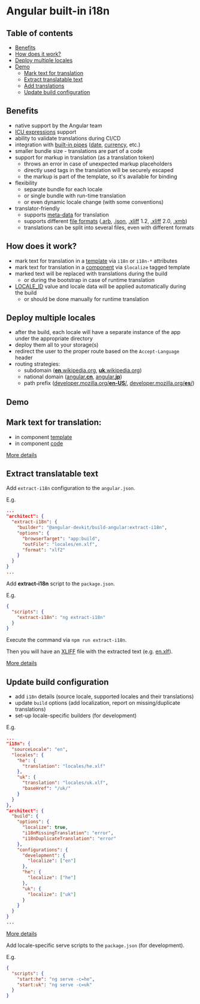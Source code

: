 # Angular built-in i18n

## Table of contents
- [Benefits](#benefits)
- [How does it work?](#how-does-it-work)
- [Deploy multiple locales](#deploy-multiple-locales)
- [Demo](#demo)
  - [Mark text for translation](#mark-text-for-translation)
  - [Extract translatable text](#extract-translatable-text)
  - [Add translations](https://angular.io/guide/i18n-common-translation-files)
  - [Update build configuration](#update-build-configuration)


## Benefits
- native support by the Angular team
- [ICU expressions](https://angular.io/guide/i18n-common-prepare#icu-expressions) support
- ability to validate translations during CI/CD
- integration with [built-in pipes](https://angular.io/api/common#pipes) ([date](https://angular.io/api/common/DatePipe), [currency](https://angular.io/api/common/CurrencyPipe), etc.)
- smaller bundle size - translations are part of a code
- support for markup in translation (as a translation token)
  - throws an error in case of unexpected markup placeholders
  - directly used tags in the translation will be securely escaped
  - the markup is part of the template, so it's available for binding
- flexibility
  - separate bundle for each locale
  - or single bundle with run-time translation
  - or even dynamic locale change (with some conventions)
- translator-friendly
  - supports [meta-data](https://angular.io/guide/i18n-common-prepare#i18n-metadata-for-translation) for translation
  - supports different [file formats](https://angular.io/guide/i18n-common-translation-files#change-the-source-language-file-format) ([.arb](https://github.com/google/app-resource-bundle/wiki/ApplicationResourceBundleSpecification), [.json](https://www.json.org/json-en.html), [.xliff](http://docs.oasis-open.org/xliff/xliff-core/xliff-core.html) 1.2, [.xliff](http://docs.oasis-open.org/xliff/xliff-core/v2.0/cos01/xliff-core-v2.0-cos01.html) 2.0, [.xmb](https://cldr.unicode.org/development/development-process/design-proposals/xmb))
  - translations can be split into several files, even with different formats


## How does it work?
- mark text for translation in a [template](https://angular.io/guide/i18n-common-prepare#mark-text-in-component-template) via `i18n` or `i18n-*` attributes
- mark text for translation in a [component](https://angular.io/guide/i18n-common-prepare#mark-text-in-component-code) via `$localize` tagged template
- marked text will be replaced with translations during the build
  - or during the bootstrap in case of runtime translation
- [LOCALE_ID](https://angular.io/api/core/LOCALE_ID) value and locale data will be applied automatically during the build
  - or should be done manually for runtime translation


## Deploy multiple locales
- after the build, each locale will have a separate instance of the app under the appropriate directory
- deploy them all to your storage(s)
- redirect the user to the proper route based on the `Accept-Language` header
- routing strategies:
  - subdomain ([**en**.wikipedia.org](https://en.wikipedia.org/), [**uk**.wikipedia.org](https://uk.wikipedia.org/))
  - national domain ([angular.**cn**](https://angular.cn/), [angular.**jp**](https://angular.jp/))
  - path prefix ([developer.mozilla.org/**en-US**/](https://developer.mozilla.org/en-US/), [developer.mozilla.org/**es**/](https://developer.mozilla.org/es/))


## Demo
## Mark text for translation:
- in component [template](src/app/pages/home/home.component.html)
- in component [code](src/app/pages/home/home.component.ts)

[More details](https://angular.io/guide/i18n-common-prepare)


## Extract translatable text

Add `extract-i18n` configuration to the `angular.json`.

E.g.
```json
...
"architect": {
  "extract-i18n": {
    "builder": "@angular-devkit/build-angular:extract-i18n",
    "options": {
      "browserTarget": "app:build",
      "outFile": "locales/en.xlf",
      "format": "xlf2"
    }
  }
}
...
```

Add **extract-i18n** script to the `package.json`.

E.g.
```json
{
  "scripts": {
    "extract-i18n": "ng extract-i18n"
  }
}
```

Execute the command via `npm run extract-i18n`.

Then you will have an [XLIFF](http://docs.oasis-open.org/xliff/xliff-core/v2.0/cos01/xliff-core-v2.0-cos01.html) file with the extracted text (e.g. [en.xlf](src/locales/xlf2/en.xlf)).

[More details](https://angular.io/guide/i18n-common-translation-files)


## Update build configuration
- add `i18n` details (source locale, supported locales and their translations)
- update `build` options (add localization, report on missing/duplicate translations)
- set-up locale-specific builders (for development)

E.g.
```json
...
"i18n": {
  "sourceLocale": "en",
  "locales": {
    "he": {
      "translation": "locales/he.xlf"
    },
    "uk": {
      "translation": "locales/uk.xlf",
      "baseHref": "/uk/"
    }
  }
},
"architect": {
  "build": {
    "options": {
      "localize": true,
      "i18nMissingTranslation": "error",
      "i18nDuplicateTranslation": "error"
    },
    "configurations": {
      "development": {
        "localize": ["en"]
      },
      "he": {
        "localize": ["he"]
      },
      "uk": {
        "localize": ["uk"]
      }
    }
  }
}
...
```

[More details](https://angular.io/guide/i18n-common-merge#define-locales-in-the-build-configuration)

Add locale-specific serve scripts to the `package.json` (for development).

E.g.
```json
{
  "scripts": {
    "start:he": "ng serve -c=he",
    "start:uk": "ng serve -c=uk"
  }
}
```
